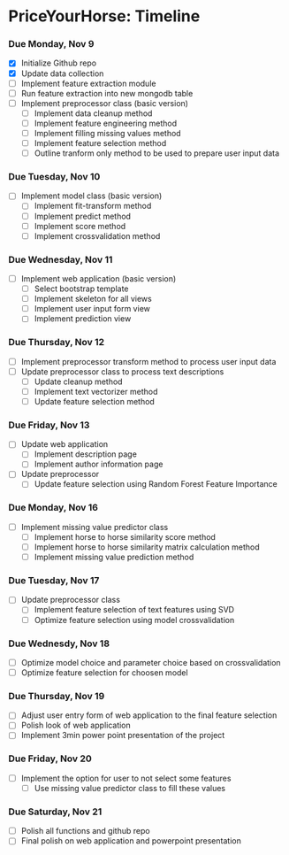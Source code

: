 # PriceYourHorse: Timeline
### Due Monday, Nov 9
-  [x] Initialize Github repo
-  [x] Update data collection
-  [ ] Implement feature extraction module
-  [ ] Run feature extraction into new mongodb table
-  [ ] Implement preprocessor class (basic version)
	- [ ] Implement data cleanup method
	- [ ] Implement feature engineering method
	- [ ] Implement filling missing values method
	- [ ] Implement feature selection method
	- [ ] Outline tranform only method to be used to prepare user input data

### Due Tuesday, Nov 10
- [ ] Implement model class (basic version)
	- [ ] Implement fit-transform method
	- [ ] Implement predict method
	- [ ] Implement score method
	- [ ] Implement crossvalidation method

### Due Wednesday, Nov 11
- [ ] Implement web application (basic version)
	- [ ] Select bootstrap template
	- [ ] Implement skeleton for all views
	- [ ] Implement user input form view
	- [ ] Implement prediction view

### Due Thursday, Nov 12
- [ ] Implement preprocessor transform method to process user input data
- [ ] Update preprocessor class to process text descriptions
	- [ ] Update cleanup method
	- [ ] Implement text vectorizer method
	- [ ] Update feature selection method
	
### Due Friday, Nov 13
- [ ] Update web application
	- [ ] Implement description page
	- [ ] Implement author information page
- [ ] Update preprocessor
	- [ ] Update feature selection using Random Forest Feature Importance

### Due Monday, Nov 16
- [ ] Implement missing value predictor class
	- [ ] Implement horse to horse similarity score method
	- [ ] Implement horse to horse similarity matrix calculation method
	- [ ] Implement missing value prediction method

### Due Tuesday, Nov 17
- [ ] Update preprocessor class
	- [ ] Implement feature selection of text features using SVD
	- [ ] Optimize feature selection using model crossvalidation

### Due Wednesdy, Nov 18
- [ ] Optimize model choice and parameter choice based on crossvalidation
- [ ] Optimize feature selection for choosen model

### Due Thursday, Nov 19
- [ ] Adjust user entry form of web application to the final feature selection
- [ ] Polish look of web application
- [ ] Implement 3min power point presentation of the project

### Due Friday, Nov 20
- [ ] Implement the option for user to not select some features
	- [ ] Use missing value predictor class to fill these values

### Due Saturday, Nov 21
- [ ] Polish all functions and github repo
- [ ] Final polish on web application and powerpoint presentation